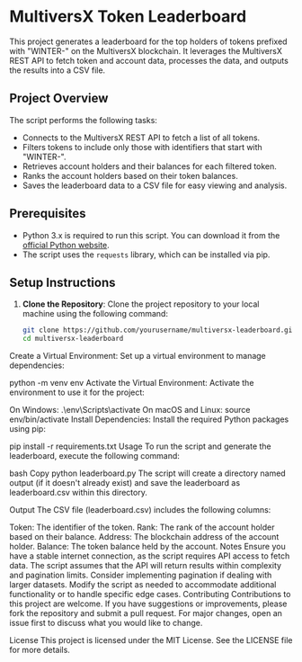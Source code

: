 # MultiversX Token Leaderboard

This project generates a leaderboard for the top holders of tokens prefixed with "WINTER-" on the MultiversX blockchain. It leverages the MultiversX REST API to fetch token and account data, processes the data, and outputs the results into a CSV file.

## Project Overview

The script performs the following tasks:
- Connects to the MultiversX REST API to fetch a list of all tokens.
- Filters tokens to include only those with identifiers that start with "WINTER-".
- Retrieves account holders and their balances for each filtered token.
- Ranks the account holders based on their token balances.
- Saves the leaderboard data to a CSV file for easy viewing and analysis.

## Prerequisites

- Python 3.x is required to run this script. You can download it from the [official Python website](https://www.python.org/downloads/).
- The script uses the `requests` library, which can be installed via pip.

## Setup Instructions

1. **Clone the Repository**:
   Clone the project repository to your local machine using the following command:
   ```bash
   git clone https://github.com/yourusername/multiversx-leaderboard.git
   cd multiversx-leaderboard
Create a Virtual Environment: Set up a virtual environment to manage dependencies:

python -m venv env
Activate the Virtual Environment: Activate the environment to use it for the project:

On Windows:
.\env\Scripts\activate
On macOS and Linux:
source env/bin/activate
Install Dependencies: Install the required Python packages using pip:

pip install -r requirements.txt
Usage
To run the script and generate the leaderboard, execute the following command:

bash
Copy
python leaderboard.py
The script will create a directory named output (if it doesn't already exist) and save the leaderboard as leaderboard.csv within this directory.

Output
The CSV file (leaderboard.csv) includes the following columns:

Token: The identifier of the token.
Rank: The rank of the account holder based on their balance.
Address: The blockchain address of the account holder.
Balance: The token balance held by the account.
Notes
Ensure you have a stable internet connection, as the script requires API access to fetch data.
The script assumes that the API will return results within complexity and pagination limits. Consider implementing pagination if dealing with larger datasets.
Modify the script as needed to accommodate additional functionality or to handle specific edge cases.
Contributing
Contributions to this project are welcome. If you have suggestions or improvements, please fork the repository and submit a pull request. For major changes, open an issue first to discuss what you would like to change.

License
This project is licensed under the MIT License. See the LICENSE file for more details.